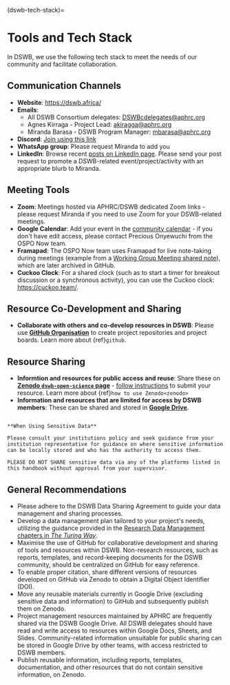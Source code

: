 (dswb-tech-stack)=
# Tools and Tech Stack

In DSWB, we use the following tech stack to meet the needs of our community and facilitate collaboration. 

## Communication Channels

- **Website**: https://dswb.africa/
- **Emails**:
  - All DSWB Consortium delegates: DSWBcdelegates@aphrc.org
  - Agnes Kirraga - Project Lead: akiragga@aphrc.org
  - Miranda Barasa - DSWB Program Manager: mbarasa@aphrc.org
- **Discord**: [Join using this link](https://discord.gg/UY8cHBEKMr)
- **WhatsApp group**: Please request Miranda to add you
- **LinkedIn**: Browse recent [posts on LinkedIn page](https://www.linkedin.com/showcase/data-science-without-borders/). Please send your post request to promote a DSWB-related event/project/activity with an appropriate blurb to Miranda.

## Meeting Tools

- **Zoom**: Meetings hosted via APHRC/DSWB dedicated Zoom links - please request Miranda if you need to use Zoom for your DSWB-related meetings.
- **Google Calendar**: Add your event in the [community calendar](https://bit.ly/dswb-community-calendar) - if you don't have edit access, please contact Precious Onyewuchi from the OSPO Now team.
- **Framapad**: The OSPO Now team uses Framapad for live note-taking during meetings (example from a [Working Group Meeting shared note](https://annuel2.framapad.org/p/dswb-open-science-capacity-wg)), which are later archived in GitHub.
- **Cuckoo Clock**: For a shared clock (such as to start a timer for breakout discussion or a synchronous activity), you can use the Cuckoo clock: https://cuckoo.team/.

## Resource Co-Development and Sharing

- **Collaborate with others and co-develop resources in DSWB**: Please use [**GitHub Organisation**](https://github.com/aphrc-dswb) to create project repositories and project boards. Learn more about {ref}`github`.

## Resource Sharing

- **Informtion and resources for public access and reuse**: Share these on [**Zenodo `dswb-open-science` page**](https://zenodo.org/communities/dswb-open-science/) - [follow instructions](./sharing-resources-on-zenodo.md) to submit your resource. Learn more about {ref}`how to use Zenodo<zenodo>`
- **Information and resources that are limited for access by DSWB members**: These can be shared and stored in [**Google Drive**](https://drive.google.com/drive/folders/1Jpkl7EdgH5brpXIgmg6Fdtn7Jlf-OTx0?usp=sharing).

```{warning}

**When Using Sensitive Data**

Please consult your institutions policy and seek guidance from your institution representative for guidance on where sensitive information can be locally stored and who has the authority to access them. 

PLEASE DO NOT SHARE sensitive data via any of the platforms listed in this handbook without approval from your supervisor.
```

## General Recommendations

- Please adhere to the DSWB Data Sharing Agreement to guide your data management and sharing processes.
- Develop a data management plan tailored to your project's needs, utilizing the guidance provided in the [Research Data Management chapters in *The Turing Way*](https://book.the-turing-way.org/reproducible-research/rdm).
- Maximise the use of GitHub for collaborative development and sharing of tools and resources within DSWB. Non-research resources, such as reports, templates, and record-keeping documents for the DSWB community, should be centralized on GitHub for easy reference.
- To enable proper citation, share different versions of resources developed on GitHub via Zenodo to obtain a Digital Object Identifier (DOI).
- Move any reusable materials currently in Google Drive (excluding sensitive data and information) to GitHub and subsequently publish them on Zenodo.
- Project management resources maintained by APHRC are frequently shared via the DSWB Google Drive. All DSWB delegates should have read and write access to resources within Google Docs, Sheets, and Slides. Community-related information unsuitable for public sharing can be stored in Google Drive by other teams, with access restricted to DSWB members.
- Publish reusable information, including reports, templates, documentation, and other resources that do not contain sensitive information, on Zenodo.
